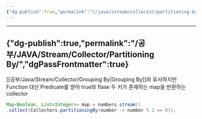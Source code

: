 ```yaml
---
{"dg-publish":true,"permalink":"//java/stream/collector/partitioning-by/","dgPassFrontmatter":true}
---
```



---
{"dg-publish":true,"permalink":"/공부/JAVA/Stream/Collector/Partitioning By/","dgPassFrontmatter":true}
---

[[공부/Java/Stream/Collector/Grouping By\|Grouping By]]와 유사하지만 Function 대신 Predicate를 받아 true와 flase 두 키가 존재하는 map을 반환하는 collector

````java
Map<Boolean, List<Integer>> map = numbers.stream()
.collect(Collectors.partitioningBy(number -> number % 2 == 0));
````